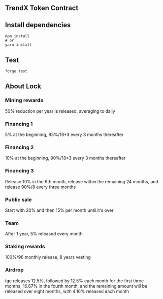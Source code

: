 ## TrendX Token Contract

## Install dependencies

```
npm install
# or
yarn install
```

## Test

```
forge test
```

## About Lock

### Mining rewards

50% reduction per year is released, averaging to daily

### Financing 1

5% at the beginning, 95%/18\*3 every 3 months thereafter

### Financing 2

10% at the beginning, 90%/18\*3 every 3 months thereafter

### Financing 3

Release 10% in the 6th month, release within the remaining 24 months, and release 90%/8 every three months

### Public sale

Start with 20% and then 15% per month until it's over

### Team

After 1 year, 5% released every month

### Staking rewards

100%/96 monthly release, 8 years vesting

### Airdrop

tge releases 12.5%, followed by 12.5% each month for the first three months, 16.67% in the fourth month, and the remaining amount will be released over eight months, with 4.16% released each month
